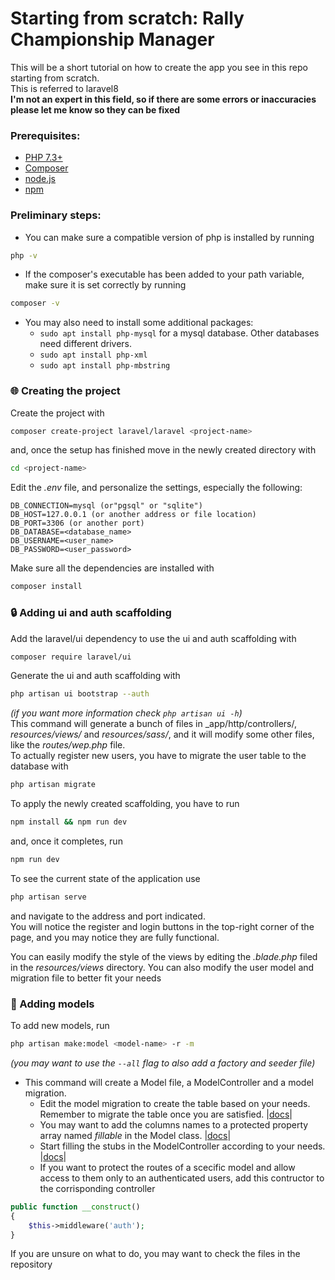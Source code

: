 # Starting from scratch: Rally Championship Manager
This will be a short tutorial on how to create the app you see in this repo starting from scratch.  
This is referred to laravel8  
**I'm not an expert in this field, so if there are some errors or inaccuracies please let me know so they can be fixed**

### Prerequisites:
-   [PHP 7.3+](https://www.php.net/downloads.php)
-   [Composer](https://getcomposer.org/download/)
-   [node.js](https://nodejs.org/en/)
-   [npm](https://www.npmjs.com/)

### Preliminary steps:
- You can make sure a compatible version of php is installed by running 
```bash
php -v
```
- If the composer's executable has been added to your path variable, make sure it is set correctly by running 
```bash
composer -v
```
- You may also need to install some additional packages:
	- `sudo apt install php-mysql` for a mysql database. Other databases need different drivers.
	- `sudo apt install php-xml`
	- `sudo apt install php-mbstring`

### :globe_with_meridians: Creating the project
Create the project with
```bash
composer create-project laravel/laravel <project-name>
```
and, once the setup has finished move in the newly created directory with 
```bash
cd <project-name>
```
Edit the _.env_ file, and personalize the settings, especially the following:
```env
DB_CONNECTION=mysql (or"pgsql" or "sqlite")
DB_HOST=127.0.0.1 (or another address or file location)
DB_PORT=3306 (or another port)
DB_DATABASE=<database_name>
DB_USERNAME=<user_name>
DB_PASSWORD=<user_password>
```
Make sure all the dependencies are installed with 
```bash
composer install
```

### :lock: Adding ui and auth scaffolding
Add the laravel/ui dependency to use the ui and auth scaffolding with
```bash
composer require laravel/ui
```
Generate the ui and auth scaffolding with 
```bash
php artisan ui bootstrap --auth
```
_(if you want more information check `php artisan ui -h`)_  
This command will generate a bunch of files in _app/http/controllers/, _resources/views/_  and _resources/sass/_, and it will modify some other files, like the _routes/wep.php_ file.  
To actually register new users, you have to migrate the user table to the database with
```bash
php artisan migrate
```
To apply the newly created scaffolding, you have to run
```bash
npm install && npm run dev
```
 and, once it completes, run 
```bash
npm run dev
```
To see the current state of the application use 
```bash
php artisan serve
```
and navigate to the address and port indicated.  
You will notice the register and login buttons in the top-right corner of the page, and you may notice they are fully functional.  

You can easily modify the style of the views by editing the _.blade.php_ filed in the _resources/views_ directory. You can also modify the user model and migration file to better fit your needs

### :memo: Adding models
To add new models, run
```bash
php artisan make:model <model-name> -r -m
```
_(you may want to use the `--all` flag to also add a factory and seeder file)_
- This command will create a Model file, a ModelController and a model migration.
	- Edit the model migration to create the table based on your needs. Remember to migrate the table once you are satisfied. |[docs](https://laravel.com/docs/8.x/migrations)|
	- You may want to add the columns names to a protected property array named _fillable_ in the Model class. |[docs](https://laravel.com/docs/8.x/eloquent)|
	- Start filling the stubs in the ModelController according to your needs. |[docs](https://laravel.com/docs/8.x/controllers#resource-controllers)|
    - If you want to protect the routes of a scecific model and allow access to them only to an authenticated users, add this contructor to the corrisponding controller
```php
public function __construct()
{
    $this->middleware('auth');
}
```
If you are unsure on what to do, you may want to check the files in the repository